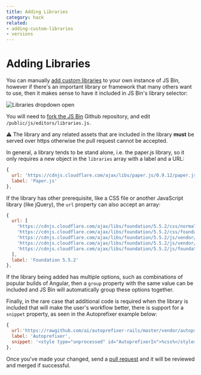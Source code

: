 ```yaml
---
title: Adding Libraries
category: hack
related:
- adding-custom-libraries
- versions
---
```

# Adding Libraries

You can manually [add custom libraries](/help/adding-custom-libraries) to your own instance of JS Bin, however if there's an important library or framework that many others want to use, then it makes sense to have it included in JS Bin's library selector:

![Libraries dropdown open](/images/libraries.png)

You will need to [fork the JS Bin](github.com/jsbin/jsbin/fork) Github repository, and edit `/public/js/editors/libraries.js`.

⚠️ The library and any related assets that are included in the library **must** be served over https otherwise the pull request cannot be accepted.

In general, a library tends to be stand alone, i.e. the paper.js library, so it only requires a new object in the `libraries` array with a label and a URL:

```js
{
  url: 'https://cdnjs.cloudflare.com/ajax/libs/paper.js/0.9.12/paper.js',
  label: 'Paper.js'
},
```

If the library has other prerequisite, like a CSS file or another JavaScript library (like jQuery), the `url` property can also accept an array:

```js
{
  url: [
    'https://cdnjs.cloudflare.com/ajax/libs/foundation/5.5.2/css/normalize.min.css',
    'https://cdnjs.cloudflare.com/ajax/libs/foundation/5.5.2/css/foundation.min.css',
    'https://cdnjs.cloudflare.com/ajax/libs/foundation/5.5.2/js/vendor/modernizr.js',
    'https://cdnjs.cloudflare.com/ajax/libs/foundation/5.5.2/js/vendor/jquery.js',
    'https://cdnjs.cloudflare.com/ajax/libs/foundation/5.5.2/js/foundation.min.js'
  ],
  label: 'Foundation 5.5.2'
},
```

If the library being added has multiple options, such as combinations of popular builds of Angular, then a `group` property with the same value can be included and JS Bin will automatically group these options together.

Finally, in the rare case that additional code is required when the library is included that will make the user's workflow better, there is support for a `snippet` property, as seen in the Autoprefixer example below:

```js
{
  url:'https://rawgithub.com/ai/autoprefixer-rails/master/vendor/autoprefixer.js',
  label: 'Autoprefixer',
  snippet: '<style type="unprocessed" id="AutoprefixerIn">%css%</style>\n<style id="AutoprefixerOut"></style>\n<script>\nAutoprefixerSettings = ""; //Specify here the browsers you want to target or leave empty\ndocument.getElementById("AutoprefixerOut").innerHTML = autoprefixer(AutoprefixerSettings || null).process(document.getElementById("AutoprefixerIn").innerHTML).css;\n</script>'
},
```

Once you've made your changed, send a [pull request](https://github.com/jsbin/jsbin/pulls) and it will be reviewed and merged if successful.
